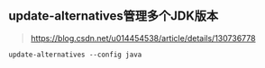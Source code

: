 ## update-alternatives管理多个JDK版本

> https://blog.csdn.net/u014454538/article/details/130736778

```
update-alternatives --config java
```

